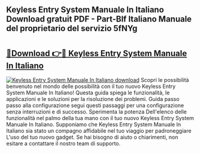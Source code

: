 ## Keyless Entry System Manuale In Italiano Download gratuit PDF - Part-Blf Italiano Manuale del proprietario del servizio 5fNYg

# <h2><a href="http://dfaute.blite.top/?on=Keyless+Entry+System+Manuale+In+Italiano">🔗Download 👉🔴 Keyless Entry System Manuale In Italiano</a></h2>

[![Keyless Entry System Manuale In Italiano download](https://i.imgur.com/lujVjoI.png)](http://dfaute.blite.top/?on=Keyless+Entry+System+Manuale+In+Italiano)
Scopri le possibilità benvenuto nel mondo delle possibilità con il tuo nuovo Keyless Entry System Manuale In Italiano! Questa guida spiega le funzionalità, le applicazioni e le soluzioni per la risoluzione dei problemi. Guida passo passo alla configurazione segui questi passaggi per una configurazione senza interruzioni e di successo. Sperimenta la potenza Dell'elenco delle funzionalità nel palmo della tua mano con il tuo nuovo Keyless Entry System Manuale In Italiano. Supponiamo che Keyless Entry System Manuale In Italiano sia stato un compagno affidabile nel tuo viaggio per padroneggiare L'uso del tuo nuovo gadget. Se hai bisogno di aiuto o chiarimenti, non esitare a contattare il nostro team di supporto.
